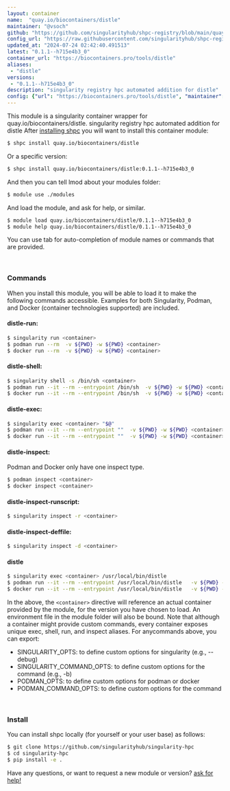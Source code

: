 ```yaml
---
layout: container
name:  "quay.io/biocontainers/distle"
maintainer: "@vsoch"
github: "https://github.com/singularityhub/shpc-registry/blob/main/quay.io/biocontainers/distle/container.yaml"
config_url: "https://raw.githubusercontent.com/singularityhub/shpc-registry/main/quay.io/biocontainers/distle/container.yaml"
updated_at: "2024-07-24 02:42:40.491513"
latest: "0.1.1--h715e4b3_0"
container_url: "https://biocontainers.pro/tools/distle"
aliases:
 - "distle"
versions:
 - "0.1.1--h715e4b3_0"
description: "singularity registry hpc automated addition for distle"
config: {"url": "https://biocontainers.pro/tools/distle", "maintainer": "@vsoch", "description": "singularity registry hpc automated addition for distle", "latest": {"0.1.1--h715e4b3_0": "sha256:fce3265ad2cf19ab763f7977fee346f00773be059a2a39ce92fab41c5e7b6609"}, "tags": {"0.1.1--h715e4b3_0": "sha256:fce3265ad2cf19ab763f7977fee346f00773be059a2a39ce92fab41c5e7b6609"}, "docker": "quay.io/biocontainers/distle", "aliases": {"distle": "/usr/local/bin/distle"}}
---
```


This module is a singularity container wrapper for quay.io/biocontainers/distle.
singularity registry hpc automated addition for distle
After [installing shpc](#install) you will want to install this container module:


```bash
$ shpc install quay.io/biocontainers/distle
```

Or a specific version:

```bash
$ shpc install quay.io/biocontainers/distle:0.1.1--h715e4b3_0
```

And then you can tell lmod about your modules folder:

```bash
$ module use ./modules
```

And load the module, and ask for help, or similar.

```bash
$ module load quay.io/biocontainers/distle/0.1.1--h715e4b3_0
$ module help quay.io/biocontainers/distle/0.1.1--h715e4b3_0
```

You can use tab for auto-completion of module names or commands that are provided.

<br>

### Commands

When you install this module, you will be able to load it to make the following commands accessible.
Examples for both Singularity, Podman, and Docker (container technologies supported) are included.

#### distle-run:

```bash
$ singularity run <container>
$ podman run --rm  -v ${PWD} -w ${PWD} <container>
$ docker run --rm  -v ${PWD} -w ${PWD} <container>
```

#### distle-shell:

```bash
$ singularity shell -s /bin/sh <container>
$ podman run --it --rm --entrypoint /bin/sh  -v ${PWD} -w ${PWD} <container>
$ docker run --it --rm --entrypoint /bin/sh  -v ${PWD} -w ${PWD} <container>
```

#### distle-exec:

```bash
$ singularity exec <container> "$@"
$ podman run --it --rm --entrypoint ""  -v ${PWD} -w ${PWD} <container> "$@"
$ docker run --it --rm --entrypoint ""  -v ${PWD} -w ${PWD} <container> "$@"
```

#### distle-inspect:

Podman and Docker only have one inspect type.

```bash
$ podman inspect <container>
$ docker inspect <container>
```

#### distle-inspect-runscript:

```bash
$ singularity inspect -r <container>
```

#### distle-inspect-deffile:

```bash
$ singularity inspect -d <container>
```


#### distle

```bash
$ singularity exec <container> /usr/local/bin/distle
$ podman run --it --rm --entrypoint /usr/local/bin/distle   -v ${PWD} -w ${PWD} <container> -c " $@"
$ docker run --it --rm --entrypoint /usr/local/bin/distle   -v ${PWD} -w ${PWD} <container> -c " $@"
```



In the above, the `<container>` directive will reference an actual container provided
by the module, for the version you have chosen to load. An environment file in the
module folder will also be bound. Note that although a container
might provide custom commands, every container exposes unique exec, shell, run, and
inspect aliases. For anycommands above, you can export:

 - SINGULARITY_OPTS: to define custom options for singularity (e.g., --debug)
 - SINGULARITY_COMMAND_OPTS: to define custom options for the command (e.g., -b)
 - PODMAN_OPTS: to define custom options for podman or docker
 - PODMAN_COMMAND_OPTS: to define custom options for the command

<br>

### Install

You can install shpc locally (for yourself or your user base) as follows:

```bash
$ git clone https://github.com/singularityhub/singularity-hpc
$ cd singularity-hpc
$ pip install -e .
```

Have any questions, or want to request a new module or version? [ask for help!](https://github.com/singularityhub/singularity-hpc/issues)